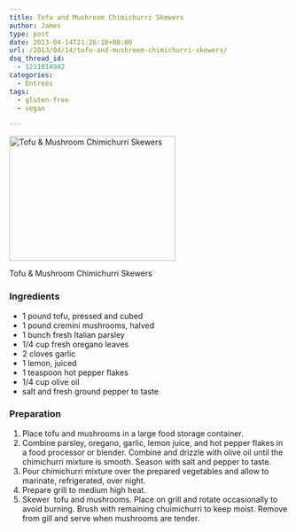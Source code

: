 ```yaml
---
title: Tofu and Mushroom Chimichurri Skewers
author: James
type: post
date: 2013-04-14T21:26:10+00:00
url: /2013/04/14/tofu-and-mushroom-chimichurri-skewers/
dsq_thread_id:
  - 1211014942
categories:
  - Entrees
tags:
  - gluten-free
  - vegan

---
```

<div id="attachment_3139" style="width: 310px" class="wp-caption alignright">
  <a href="{{% mediaroot %}}uploads/2013/04/skewers1.jpg" rel="lightbox[3080]"><img class="size-medium wp-image-3139" alt="Tofu & Mushroom Chimichurri Skewers" src="{{% mediaroot %}}uploads/2013/04/skewers1-300x225.jpg" width="300" height="225" srcset="{{% mediaroot %}}uploads/2013/04/skewers1-300x225.jpg 300w, {{% mediaroot %}}uploads/2013/04/skewers1.jpg 800w" sizes="(max-width: 300px) 100vw, 300px" /></a>
  
  <p class="wp-caption-text">
    Tofu & Mushroom Chimichurri Skewers
  </p>
</div>

### Ingredients

  * 1 pound tofu, pressed and cubed
  * 1 pound cremini mushrooms, halved
  * 1 bunch fresh Italian parsley
  * 1/4 cup fresh oregano leaves
  * 2 cloves garlic
  * 1 lemon, juiced
  * 1 teaspoon hot pepper flakes
  * 1/4 cup olive oil
  * salt and fresh ground pepper to taste

### Preparation

  1. <span style="line-height: 13px;">Place tofu and mushrooms in a large food storage container. </span>
  2. Combine parsley, oregano, garlic, lemon juice, and hot pepper flakes in a food processor or blender. Combine and drizzle with olive oil until the chimichurri mixture is smooth. Season with salt and pepper to taste.
  3. Pour chimichurri mixture over the prepared vegetables and allow to marinate, refrigerated, over night.
  4. Prepare grill to medium high heat.
  5. Skewer  tofu and mushrooms. Place on grill and rotate occasionally to avoid burning. Brush with remaining chuimichurri to keep moist. Remove from gill and serve when mushrooms are tender.